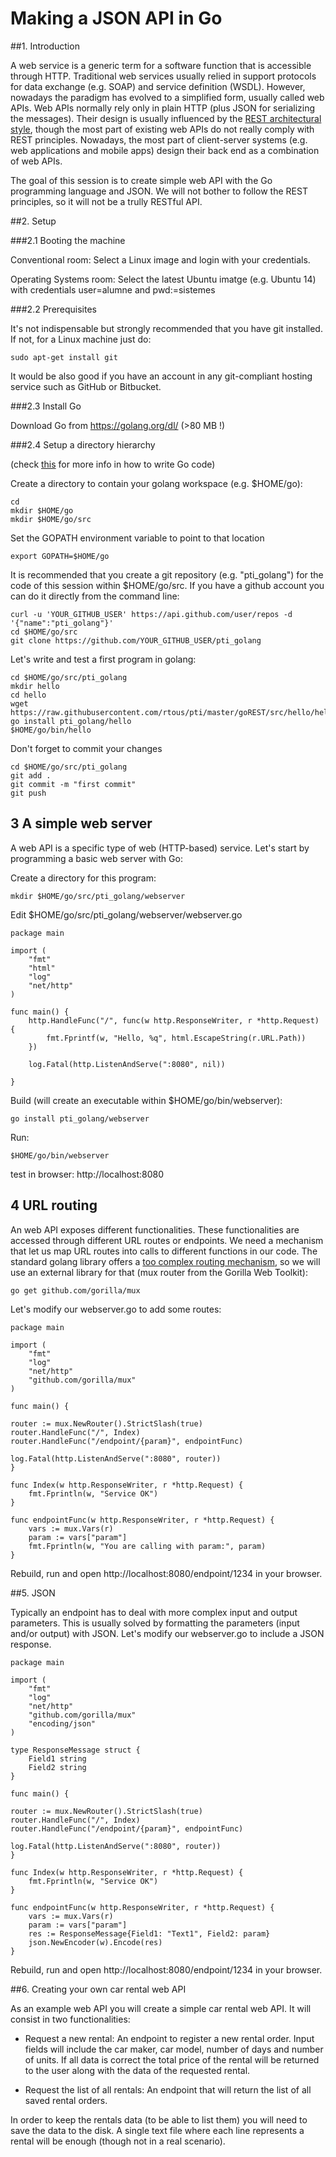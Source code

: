 # Making a JSON API in Go

##1. Introduction

A web service is a generic term for a software function that is accessible through HTTP. Traditional web services usually relied in support protocols for data exchange (e.g. SOAP) and service definition (WSDL). However, nowadays the paradigm has evolved to a simplified form, usually called web APIs. Web APIs normally rely only in plain HTTP (plus JSON for serializing the messages). Their design is usually influenced by the [REST architectural style](https://en.wikipedia.org/wiki/Representational_state_transfer), though the most part of existing web APIs do not really comply with REST principles. Nowadays, the most part of client-server systems (e.g. web applications and mobile apps) design their back end as a combination of web APIs.  

The goal of this session is to create simple web API with the Go programming language and JSON. We will not bother to follow the REST principles, so it will not be a trully RESTful API.  


##2. Setup

###2.1 Booting the machine 

Conventional room: Select a Linux image and login with your credentials.

Operating Systems room: Select the latest Ubuntu imatge (e.g. Ubuntu 14) with credentials user=alumne and pwd:=sistemes

###2.2 Prerequisites

It's not indispensable but strongly recommended that you have git installed. If not, for a Linux machine just do:

    sudo apt-get install git

It would be also good if you have an account in any git-compliant hosting service such as GitHub or Bitbucket.

###2.3 Install Go

Download Go from https://golang.org/dl/ (>80 MB !)

###2.4 Setup a directory hierarchy 

(check [this](https://golang.org/doc/code.html) for more info in how to write Go code)

Create a directory to contain your golang workspace (e.g. $HOME/go): 

    cd
    mkdir $HOME/go
    mkdir $HOME/go/src

Set the GOPATH environment variable to point to that location

    export GOPATH=$HOME/go

It is recommended that you create a git repository (e.g. "pti_golang") for the code of this session within $HOME/go/src. If you have a github account you can do it directly from the command line:

    curl -u 'YOUR_GITHUB_USER' https://api.github.com/user/repos -d '{"name":"pti_golang"}'
    cd $HOME/go/src
    git clone https://github.com/YOUR_GITHUB_USER/pti_golang

Let's write and test a first program in golang:

    cd $HOME/go/src/pti_golang
    mkdir hello
    cd hello
    wget https://raw.githubusercontent.com/rtous/pti/master/goREST/src/hello/hello.go
    go install pti_golang/hello
    $HOME/go/bin/hello

Don't forget to commit your changes

    cd $HOME/go/src/pti_golang
    git add .
    git commit -m "first commit"
    git push

  
## 3 A simple web server
    
A web API is a specific type of web (HTTP-based) service. Let's start by programming a basic web server with Go:   

Create a directory for this program:

    mkdir $HOME/go/src/pti_golang/webserver

Edit $HOME/go/src/pti_golang/webserver/webserver.go

    package main

    import (
        "fmt"
        "html"
        "log"
        "net/http"
    )

    func main() {
        http.HandleFunc("/", func(w http.ResponseWriter, r *http.Request) {
            fmt.Fprintf(w, "Hello, %q", html.EscapeString(r.URL.Path))
        })

        log.Fatal(http.ListenAndServe(":8080", nil))

    } 

Build (will create an executable within $HOME/go/bin/webserver):

    go install pti_golang/webserver

Run:

    $HOME/go/bin/webserver

test in browser: http://localhost:8080
    
## 4 URL routing
    
An web API exposes different functionalities. These functionalities are accessed through different URL routes or endpoints. We need a mechanism that let us map URL routes into calls to different functions in our code. The standard golang library offers a [too complex routing mechanism](https://husobee.github.io/golang/url-router/2015/06/15/why-do-all-golang-url-routers-suck.html), so we will use an external library for that (mux router from the Gorilla Web Toolkit):

    go get github.com/gorilla/mux

Let's modify our webserver.go to add some routes:

    package main

    import (
        "fmt"
        "log"
        "net/http"
        "github.com/gorilla/mux"
    )

    func main() {

    router := mux.NewRouter().StrictSlash(true)
    router.HandleFunc("/", Index)
    router.HandleFunc("/endpoint/{param}", endpointFunc)

    log.Fatal(http.ListenAndServe(":8080", router))
    }

    func Index(w http.ResponseWriter, r *http.Request) {
        fmt.Fprintln(w, "Service OK")
    }

    func endpointFunc(w http.ResponseWriter, r *http.Request) {
        vars := mux.Vars(r)
        param := vars["param"]
        fmt.Fprintln(w, "You are calling with param:", param)
    }

Rebuild, run and open http://localhost:8080/endpoint/1234 in your browser.
   
##5. JSON 

Typically an endpoint has to deal with more complex input and output parameters. This is usually solved by formatting the parameters (input and/or output) with JSON. Let's modify our webserver.go to include a JSON response.

    package main

    import (
        "fmt"
        "log"
        "net/http"
        "github.com/gorilla/mux"
        "encoding/json"
    )

    type ResponseMessage struct {
        Field1 string
        Field2 string
    }

    func main() {

    router := mux.NewRouter().StrictSlash(true)
    router.HandleFunc("/", Index)
    router.HandleFunc("/endpoint/{param}", endpointFunc)

    log.Fatal(http.ListenAndServe(":8080", router))
    }

    func Index(w http.ResponseWriter, r *http.Request) {
        fmt.Fprintln(w, "Service OK")
    }

    func endpointFunc(w http.ResponseWriter, r *http.Request) {
        vars := mux.Vars(r)
        param := vars["param"]
        res := ResponseMessage{Field1: "Text1", Field2: param}
        json.NewEncoder(w).Encode(res)
    }

Rebuild, run and open http://localhost:8080/endpoint/1234 in your browser.
   
##6. Creating your own car rental web API

As an example web API you will create a simple car rental web API. It will consist in two functionalities:

- Request a new rental: An endpoint to register a new rental order. Input fields will include the car maker, car model, number of days and number of units. If all data is correct the total price of the rental will be returned to the user along with the data of the requested rental.
 
- Request the list of all rentals: An endpoint that will return the list of all saved rental orders. 

In order to keep the rentals data (to be able to list them) you will need to save the data to the disk. A single text file where each line represents a rental will be enough (though not in a real scenario). 





